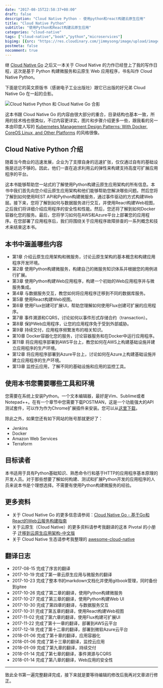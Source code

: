 ```yaml
---
date: "2017-08-15T22:58:37+08:00"
draft: false
description: "Cloud Native Python - 使用python和react构建云原生应用"
title: "Cloud Native Python"
subtitle: "使用Python和React构建云原生应用"
categories: "cloud-native"
tags: ["cloud-native","book","python","microservices"]
bigimg: [{src: "https://res.cloudinary.com/jimmysong/image/upload/images/20160313011.jpg", desc: "北京大栅栏 Mar 13,2016"}]
postmeta: false
nocomment: true
---
```


继 [Cloud Native Go](https://rootsongjc.github.io/cloud-native-go/) 之后又一本关于 Cloud Native 的力作已经登上了我的写作日程，这次是基于 Python 构建微服务和云原生 Web 应用程序，书名叫作 Cloud Native Python。

下面是它的英文原版书（感谢电子工业出版社）跟它已出版的好兄弟 Cloud Native Go 在一起的合影。

![Cloud Native Python 和 Cloud Native Go 合影](https://res.cloudinary.com/jimmysong/image/upload/images/cloud-native-python-with-cloud-native-go.jpg)

这本书跟 Cloud Native Go 的内容由很大部分的重合，目录结构也基本一致，所用的技术栈也很类似，不过内容更详实，图片和步骤介绍更多一些，跟我看的另一本由印度人写的 [Kubernetes Management Design Patterns: With Docker, CoreOS Linux, and Other Platforms](https://jimmysong.io/talks/book-kubernetes-management-design-patterns/) 的风格很像。

## Cloud Native Python 介绍

随着当今商业的迅速发展，企业为了支撑自身的迅速扩张，仅仅通过自有的基础设施是远远不够的。因此，他们一直在追求利用云的弹性来构建支持高度可扩展应用程序的平台。

这本书能够帮助您一站式的了解使用Python构建云原生应用架构的所有信息。本书中我们首先向您介绍云原生应用架构和他们能够帮助您解决哪些问题。然后您将了解到如何使用REST API和Python构建微服务，通过事件驱动的方式构建Web层。接下来，您将了解到如何与数据服务进行交互，并使用React构建Web视图，之后我们将详细介绍应用程序的安全性和性能。然后，您还将了解到如何Docker容器化您的服务。最后，您将学习如何在AWS和Azure平台上部署您的应用程序。在您部署了应用程序后，我们将围绕关于应用程序故障排查的一系列概念和技术来结束这本书。

## 本书中涵盖哪些内容

- 第1章  介绍云原生应用架构和微服务，讨论云原生架构的基本概念和构建应用程序开发环境。
- 第2章  使用Python构建微服务，构建自己的微服务知识体系并根据您的用例进行扩展。
- 第3章  使用Python构建Web应用程序，构建一个初始的Web应用程序并与微服务集成。
- 第4章  与数据服务交互，教您如何将应用程序迁移到不同的数据库服务。
- 第5章  使用React构建Web视图。
- 第6章  使用Flux创建可扩展UI，帮助您理解如何使用Flux创建可扩展的应用程序。
- 第7章  事件溯源和CQRS，讨论如何以事件形式存储合约（transaction）。
- 第8章  保护Web应用程序，让您的应用程序免于受到外部威胁。
- 第9章  持续交付，应用程序频繁发布的相关知识。
- 第10章 Docker容器化您的服务，讨论容器服务和在Docker中运行应用程序。
- 第11章 将应用程序部署到AWS平台上，教您如何在AWS上构建基础设施并建立应用程序的生产环境。
- 第12章 将应用程序部署到Azure平台上，讨论如何在Azure上构建基础设施并建立应用程序的生产环境。
- 第13章 监控云应用，了解不同的基础设施和应用的监控工具。

## 使用本书您需要哪些工具和环境

您需要在系统上安装Python。一个文本编辑器，最好是Vim、Sublime或者Notepad++。在有一个章节中您需要下载POSTMAN，这是一个功能强大的API测试套件，可以作为作为Chrome扩展插件来安装。您可以从[这里下载](https://chrome.google.com/webstore/detail/postman/fhbjgbiflinjbdggehcddcbncdddomop?hl=en)。

除此之外，如果您还有如下网站的账号那就更好了：

-  Jenkins
-  Docker
-  Amazon Web Services
-  Terraform

## 目标读者

本书适用于具有Python基础知识、熟悉命令行和基于HTTP的应用程序基本原理的开发人员。对于那些想要了解如何构建、测试和扩展Python开发的应用程序的人员来说本书是个理想选择。不需要有使用Python构建微服务的经验。

## 更多资料

- 关于 Cloud Native Go 的更多信息请参阅：[Cloud Native Go - 基于Go和React的Web云服务构建指南](https://jimmysong.io/talks/cloud-native-go/)
- 关于云原生（Cloud Native）的更多资料请参考我翻译的这本 Pivotal 的小册子 [迁移到云原生应用架构-中文版](https://github.com/rootsongjc/migrating-to-cloud-native-application-architectures)
- 关于 Cloud Native 生态请参考我整理的 [awesome-cloud-native](https://github.com/rootsongjc/awesome-cloud-native)

## 翻译日志

- 2017-08-15 完成了序言的翻译
- 2017-10-19 完成了第一章云原生应用与微服务的翻译
- 2017-10-23 完成了整本书的markdown文档化并使用gitbook管理，同时备份到gitee
- 2017-10-26 完成了第二章的翻译，使用Python构建微服务
- 2017-10-27 完成了第三章的翻译，使用Python构建Web UI
- 2017-10-30 完成了第四章的翻译，与数据服务交互
- 2017-10-31 完成了第五章的翻译，使用React构建Web视图
- 2017-11-02 完成了第六章的翻译，使用Flux构建可扩展UI
- 2017-11-22 完成了第十一章的翻译，部署到AWS云平台
- 2017-12-18 完成了第十二章的翻译，部署到微软Azure云平台
- 2018-01-06 完成了第十章的翻译，应用容器化
- 2018-01-06 完成了第十三章的翻译，监控云应用
- 2018-01-09 完成了第九章的翻译，持续交付
- 2018-01-14 完成了第七章的翻译，事件溯源与CQRS
- 2018-01-14 完成了第八章的翻译，Web应用的安全性

---

致此全书第一遍完整翻译完成，接下来就是要等待编辑的修改后我再对文章进行修正。